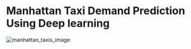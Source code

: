 # Manhattan Taxi Demand Prediction Using Deep learning
![manhattan_taxis_image](https://github.com/user-attachments/assets/d03a2d17-d307-494a-a8ef-c49420059cff)
